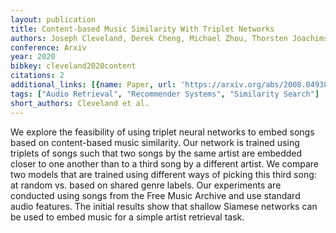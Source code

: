 ```yaml
---
layout: publication
title: Content-based Music Similarity With Triplet Networks
authors: Joseph Cleveland, Derek Cheng, Michael Zhou, Thorsten Joachims, Douglas Turnbull
conference: Arxiv
year: 2020
bibkey: cleveland2020content
citations: 2
additional_links: [{name: Paper, url: 'https://arxiv.org/abs/2008.04938'}]
tags: ["Audio Retrieval", "Recommender Systems", "Similarity Search"]
short_authors: Cleveland et al.
---
```

We explore the feasibility of using triplet neural networks to embed songs
based on content-based music similarity. Our network is trained using triplets
of songs such that two songs by the same artist are embedded closer to one
another than to a third song by a different artist. We compare two models that
are trained using different ways of picking this third song: at random vs.
based on shared genre labels. Our experiments are conducted using songs from
the Free Music Archive and use standard audio features. The initial results
show that shallow Siamese networks can be used to embed music for a simple
artist retrieval task.